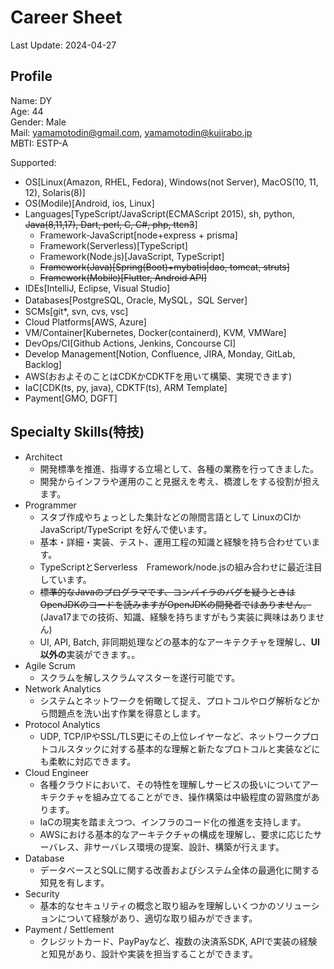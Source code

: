 # Career Sheet
Last Update: 2024-04-27

## Profile
Name: DY  
Age: 44  
Gender: Male  
Mail: yamamotodin@gmail.com, yamamotodin@kujirabo.jp  
MBTI: ESTP-A  

Supported:
  * OS[Linux(Amazon, RHEL, Fedora), Windows(not Server), MacOS(10, 11, 12), Solaris(8)]
  * OS(Modile)[Android, ios, Linux]
  * Languages[TypeScript/JavaScript(ECMAScript 2015), sh, python, ~~Java(8,11,17), Dart, perl, C, C#, php, ttcn3~~]
    * Framework-JavaScript[node+express + prisma]
    * Framework(Serverless)[TypeScript]
    * Framework(Node.js)[JavaScript, TypeScript]
    * ~~Framework(Java)[Spring(Boot)+mybatis|dao, tomcat, struts]~~
    * ~~Framework(Mobile)[Flutter, Android API]~~
  * IDEs[IntelliJ, Eclipse, Visual Studio]
  * Databases[PostgreSQL, Oracle, MySQL，SQL Server]
  * SCMs[git*, svn, cvs, vsc]
  * Cloud Platforms[AWS, Azure]
  * VM/Container[Kubernetes, Docker(containerd), KVM, VMWare]
  * DevOps/CI[Github Actions, Jenkins, Concourse CI]
  * Develop Management[Notion, Confluence, JIRA, Monday, GitLab, Backlog]
  * AWS(おおよそのことはCDKかCDKTFを用いて構築、実現できます)
  * IaC[CDK(ts, py, java), CDKTF(ts), ARM Template]
  * Payment[GMO, DGFT]

## Specialty Skills(特技)
* Architect
  * 開発標準を推進、指導する立場として、各種の業務を行ってきました。
  * 開発からインフラや運用のこと見据えを考え、橋渡しをする役割が担えます。
* Programmer
  * スタブ作成やちょっとした集計などの隙間言語として LinuxのCIかJavaScript/TypeScript を好んで使います。
  * 基本・詳細・実装、テスト、運用工程の知識と経験を持ち合わせています。
  * TypeScriptとServerless　Framework/node.jsの組み合わせに最近注目しています。
  * ~~標準的なJavaのプログラマです、コンパイラのバグを疑うときはOpenJDKのコードを読みますがOpenJDKの開発者ではありません。~~(Java17までの技術、知識、経験を持ちますがもう実装に興味はありません)
  * UI, API, Batch, 非同期処理などの基本的なアーキテクチャを理解し、**UI以外の**実装ができます。。
* Agile Scrum
  * スクラムを解しスクラムマスターを遂行可能です。
* Network Analytics
  * システムとネットワークを俯瞰して捉え、プロトコルやログ解析などから問題点を洗い出す作業を得意とします。
* Protocol Analytics
  * UDP, TCP/IPやSSL/TLS更にその上位レイヤーなど、ネットワークプロトコルスタックに対する基本的な理解と新たなプロトコルと実装などにも柔軟に対応できます。
* Cloud Engineer
  * 各種クラウドにおいて、その特性を理解しサービスの扱いについてアーキテクチャを組み立てることができ、操作構築は中級程度の習熟度があります。
  * IaCの現実を踏まえつつ、インフラのコード化の推進を支持します。
  * AWSにおける基本的なアーキテクチャの構成を理解し、要求に応じたサーバレス、非サーバレス環境の提案、設計、構築が行えます。
* Database
  * データベースとSQLに関する改善およびシステム全体の最適化に関する知見を有します。
* Security
  * 基本的なセキュリティの概念と取り組みを理解しいくつかのソリューションについて経験があり、適切な取り組みができます。
* Payment / Settlement
  * クレジットカード、PayPayなど、複数の決済系SDK, APIで実装の経験と知見があり、設計や実装を担当することができます。


